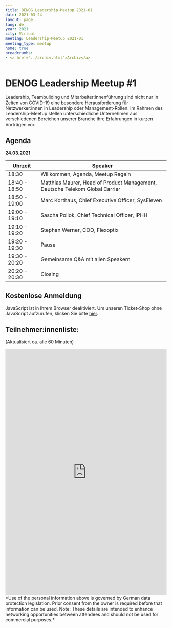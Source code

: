 ```yaml
---
title: DENOG Leadership-Meetup 2021-01
date: 2021-03-24
layout: page
lang: de
year: 2021
city: Virtual
meeting: Leadership-Meetup 2021-01
meeting_type: meetup
home: true
breadcrumbs:
- <a href="../archiv.html">Archiv</a>
---
```


# DENOG Leadership Meetup #1

Leadership, Teambuilding und Mitarbeiter:innenführung sind nicht nur in Zeiten von COVID-19 eine besondere Herausforderung für Netzwerker:innen in Leadership oder Management-Rollen. Im Rahmen des Leadership-Meetup stellen unterschiedliche Unternehmen aus verschiedenen Bereichen unserer Branche ihre Erfahrungen in kurzen Vorträgen vor.

## Agenda

**24.03.2021**

| Uhrzeit       | Speaker                                                                      |
| ------------- | ---------------------------------------------------------------------------- |
| 18:30         | Willkommen, Agenda, Meetup Regeln                                            |
| 18:40 - 18:50 | Matthias Maurer, Head of Product Management, Deutsche Telekom Global Carrier |
| 18:50 - 19:00 | Marc Korthaus, Chief Executive Officer, SysEleven                            |
| 19:00 - 19:10 | Sascha Pollok, Chief Technical Officer, IPHH                                 |
| 19:10 - 19:20 | Stephan Werner, COO, Flexoptix                                               |
| 19:20 - 19:30 | Pause                                                                        |
| 19:30 - 20:20 | Gemeinsame Q&A mit allen Speakern                                            |
| 20:20 - 20:30 | Closing                                                                      |

## Kostenlose Anmeldung

<pretix-widget event="https://pretix.eu/denog/denogleader2021-01/"></pretix-widget>
<noscript>

   <div class="pretix-widget">
        <div class="pretix-widget-info-message">
            JavaScript ist in Ihrem Browser deaktiviert. Um unseren Ticket-Shop ohne JavaScript aufzurufen, klicken Sie bitte <a target="_blank" rel="noopener" href="https://pretix.eu/denog/denogleader2021-01/">hier</a>.
        </div>
    </div>
</noscript>

## Teilnehmer:innenliste:
(Aktualisiert ca. alle 60 Minuten)<br>
<iframe src="https://www.denog.de/pretix-attendeelist/" width="100%" height="768" frameborder="0" scrolling="yes" marginheight="0" marginwidth="0" name="Attendeelist" title="DENOG12 Attendees">
  <!-- Textalternativen werden nicht unterstützt -->
</iframe>
<br>
*Use of the personal information above is governed by German data protection legislation. Prior consent from the owner is required before that information can be used. Note: These details are intended to enhance networking opportunities between attendees and should not be used for commercial purposes.*

